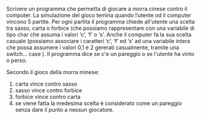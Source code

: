 Scrivere un programma che permetta di giocare a morra cinese contro il computer. La simulazione del gioco temina quando l’utente od il computer vincono 5 partite. Per ogni partita il programma chiede all'utente una scelta tra sasso, carta o forbice (che possiamo rappresentare con una variabile di tipo char che assuma i valori ‘c’, ‘f’ o ‘s’. Anche il computer fa la sua scelta casuale (possiamo associare i caratteri ‘c’, ‘f’ ed ‘s’ ad una variabile intera che possa assumere i valori 0,1 e 2 gererati casualmente, tramite una switch... case ). Il programma dice se c'e un pareggio o se l'utente ha vinto o perso.

Secondo il gioco della morra minese:

1) carta vince contro sasso
2) sasso vince contro forbice
3) forbice vince contro carta
4) se viene fatta la medesima scelta è considerato come un pareggio senza dare il punto a nessun giocatore.
